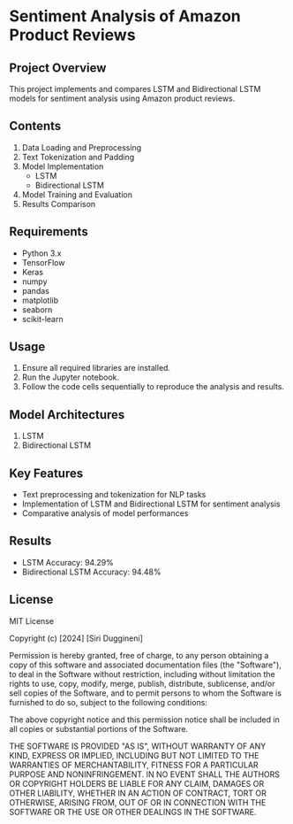 # Sentiment Analysis of Amazon Product Reviews

## Project Overview

This project implements and compares LSTM and Bidirectional LSTM models for sentiment analysis using Amazon product reviews.

## Contents

1. Data Loading and Preprocessing
2. Text Tokenization and Padding
3. Model Implementation
   - LSTM
   - Bidirectional LSTM
4. Model Training and Evaluation
5. Results Comparison

## Requirements

- Python 3.x
- TensorFlow
- Keras
- numpy
- pandas
- matplotlib
- seaborn
- scikit-learn

## Usage

1. Ensure all required libraries are installed.
2. Run the Jupyter notebook.
3. Follow the code cells sequentially to reproduce the analysis and results.

## Model Architectures

1. LSTM
2. Bidirectional LSTM

## Key Features

- Text preprocessing and tokenization for NLP tasks
- Implementation of LSTM and Bidirectional LSTM for sentiment analysis
- Comparative analysis of model performances

## Results

- LSTM Accuracy: 94.29%
- Bidirectional LSTM Accuracy: 94.48%

## License
MIT License

Copyright (c) [2024] [Siri Duggineni]

Permission is hereby granted, free of charge, to any person obtaining a copy
of this software and associated documentation files (the "Software"), to deal
in the Software without restriction, including without limitation the rights
to use, copy, modify, merge, publish, distribute, sublicense, and/or sell
copies of the Software, and to permit persons to whom the Software is
furnished to do so, subject to the following conditions:

The above copyright notice and this permission notice shall be included in all
copies or substantial portions of the Software.

THE SOFTWARE IS PROVIDED "AS IS", WITHOUT WARRANTY OF ANY KIND, EXPRESS OR
IMPLIED, INCLUDING BUT NOT LIMITED TO THE WARRANTIES OF MERCHANTABILITY,
FITNESS FOR A PARTICULAR PURPOSE AND NONINFRINGEMENT. IN NO EVENT SHALL THE
AUTHORS OR COPYRIGHT HOLDERS BE LIABLE FOR ANY CLAIM, DAMAGES OR OTHER
LIABILITY, WHETHER IN AN ACTION OF CONTRACT, TORT OR OTHERWISE, ARISING FROM,
OUT OF OR IN CONNECTION WITH THE SOFTWARE OR THE USE OR OTHER DEALINGS IN THE
SOFTWARE.

